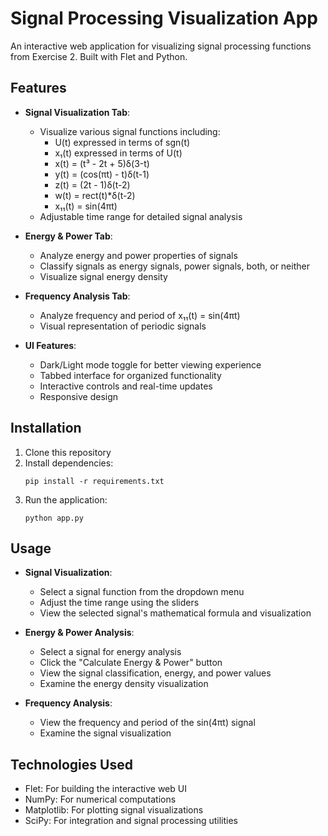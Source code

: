# Signal Processing Visualization App

An interactive web application for visualizing signal processing functions from Exercise 2. Built with Flet and Python.

## Features

- **Signal Visualization Tab**:

  - Visualize various signal functions including:
    - U(t) expressed in terms of sgn(t)
    - x₁(t) expressed in terms of U(t)
    - x(t) = (t³ - 2t + 5)δ(3-t)
    - y(t) = (cos(πt) - t)δ(t-1)
    - z(t) = (2t - 1)δ(t-2)
    - w(t) = rect(t)\*δ(t-2)
    - x₁₁(t) = sin(4πt)
  - Adjustable time range for detailed signal analysis

- **Energy & Power Tab**:

  - Analyze energy and power properties of signals
  - Classify signals as energy signals, power signals, both, or neither
  - Visualize signal energy density

- **Frequency Analysis Tab**:

  - Analyze frequency and period of x₁₁(t) = sin(4πt)
  - Visual representation of periodic signals

- **UI Features**:
  - Dark/Light mode toggle for better viewing experience
  - Tabbed interface for organized functionality
  - Interactive controls and real-time updates
  - Responsive design

## Installation

1. Clone this repository
2. Install dependencies:
   ```
   pip install -r requirements.txt
   ```
3. Run the application:
   ```
   python app.py
   ```

## Usage

- **Signal Visualization**:

  - Select a signal function from the dropdown menu
  - Adjust the time range using the sliders
  - View the selected signal's mathematical formula and visualization

- **Energy & Power Analysis**:

  - Select a signal for energy analysis
  - Click the "Calculate Energy & Power" button
  - View the signal classification, energy, and power values
  - Examine the energy density visualization

- **Frequency Analysis**:
  - View the frequency and period of the sin(4πt) signal
  - Examine the signal visualization

## Technologies Used

- Flet: For building the interactive web UI
- NumPy: For numerical computations
- Matplotlib: For plotting signal visualizations
- SciPy: For integration and signal processing utilities
